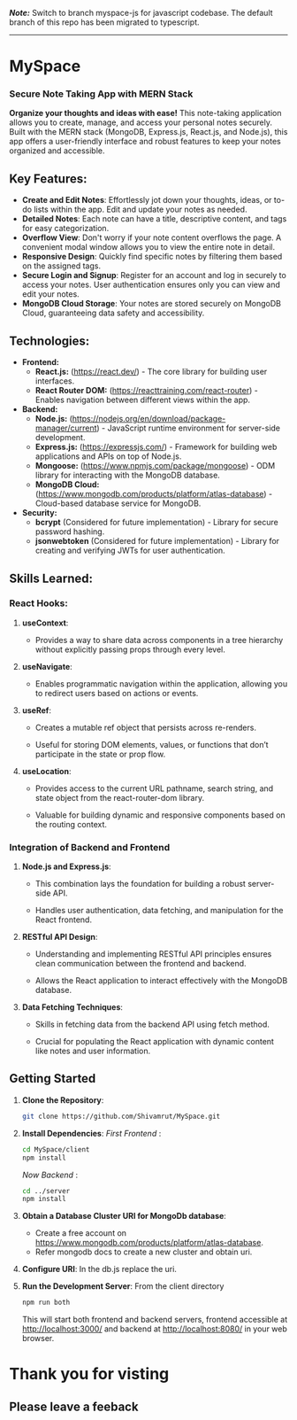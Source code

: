 ***Note:***
Switch to branch myspace-js for javascript codebase. The default branch of this repo has been migrated to typescript.
***
# MySpace
### Secure Note Taking App with MERN Stack
**Organize your thoughts and ideas with ease!** This note-taking application allows you to create, manage, and access your personal notes securely. Built with the MERN stack (MongoDB, Express.js, React.js, and Node.js), this app offers a user-friendly interface and robust features to keep your notes organized and accessible.

## Key Features:

- **Create and Edit Notes**: Effortlessly jot down your thoughts, ideas, or to-do lists within the app. Edit and update your notes as needed.
- **Detailed Notes**: Each note can have a title, descriptive content, and tags for easy categorization.
- **Overflow View**:  Don't worry if your note content overflows the page. A convenient modal window allows you to view the entire note in detail.
- **Responsive Design**: Quickly find specific notes by filtering them based on the assigned tags.
- **Secure Login and Signup**:  Register for an account and log in securely to access your notes. User authentication ensures only you can view and edit your notes.
- **MongoDB Cloud Storage**: Your notes are stored securely on MongoDB Cloud, guaranteeing data safety and accessibility.

## Technologies:

* **Frontend:**
    * **React.js:** (https://react.dev/) - The core library for building user interfaces.
    * **React Router DOM:** (https://reacttraining.com/react-router) - Enables navigation between different views within the app.
* **Backend:**
    * **Node.js:** (https://nodejs.org/en/download/package-manager/current) - JavaScript runtime environment for server-side development.
    * **Express.js:** (https://expressjs.com/) - Framework for building web applications and APIs on top of Node.js.
    * **Mongoose:** (https://www.npmjs.com/package/mongoose) - ODM library for interacting with the MongoDB database.
    * **MongoDB Cloud:** (https://www.mongodb.com/products/platform/atlas-database) - Cloud-based database service for MongoDB.
* **Security:**
    * **bcrypt** (Considered for future implementation) - Library for secure password hashing.
    * **jsonwebtoken** (Considered for future implementation) - Library for creating and verifying JWTs for user authentication.


## Skills Learned:

### React Hooks:
1.  **useContext**:
    
    *   Provides a way to share data across components in a tree hierarchy without explicitly passing props through every level.
        
2.  **useNavigate**:
    
    *   Enables programmatic navigation within the application, allowing you to redirect users based on actions or events.
        
3.  **useRef**:
    
    *   Creates a mutable ref object that persists across re-renders.
        
    *   Useful for storing DOM elements, values, or functions that don’t participate in the state or prop flow.
        
4.  **useLocation**:
    
    *   Provides access to the current URL pathname, search string, and state object from the react-router-dom library.
        
    *   Valuable for building dynamic and responsive components based on the routing context.
### Integration of Backend and Frontend

1.  **Node.js and Express.js**:
    
    *   This combination lays the foundation for building a robust server-side API.
        
    *   Handles user authentication, data fetching, and manipulation for the React frontend.
        
2.  **RESTful API Design**:
    
    *   Understanding and implementing RESTful API principles ensures clean communication between the frontend and backend.
        
    *   Allows the React application to interact effectively with the MongoDB database.
        
3.  **Data Fetching Techniques**:
    
    *   Skills in fetching data from the backend API using fetch method.
        
    *   Crucial for populating the React application with dynamic content like notes and user information.

## Getting Started

1. **Clone the Repository**:
    ```bash
    git clone https://github.com/Shivamrut/MySpace.git
    ```
2. **Install Dependencies**:
    *First Frontend* :
    ```bash
    cd MySpace/client
    npm install
    ```
    *Now Backend* :
    ```bash
    cd ../server
    npm install
    ```
3. **Obtain a Database Cluster URI for MongoDb database**:
   * Create a free account on https://www.mongodb.com/products/platform/atlas-database.
   * Refer mongodb docs to create a new cluster and obtain uri.
4. **Configure URI**:
    In the db.js replace the uri.

5. **Run the Development Server**:
    From the client directory
    ```bash
    npm run both
    ```
    This will start both frontend and backend servers, frontend accessible at [http://localhost:3000/](http://localhost:3000/) and backend at  [http://localhost:8080/](http://localhost:8080/) in your web browser.

# Thank you for visting
## Please leave a feeback

